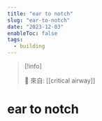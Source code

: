 ```yaml
---
title: "ear to notch"
slug: "ear-to-notch"
date: "2023-12-03"
enableToc: false
tags:
  - building
---
```


> [!info]
>
> 🌱 來自: [[critical airway]]

# ear to notch


